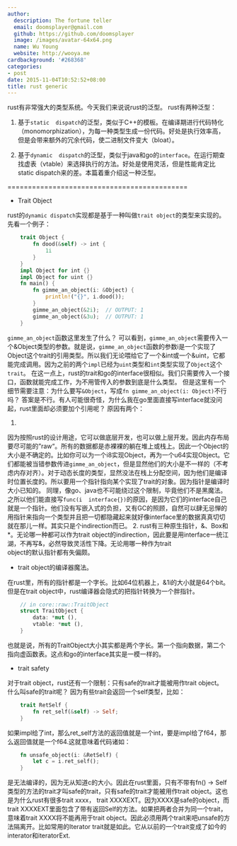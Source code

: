 ```yaml
---
author:
  description: The fortune teller
  email: doomsplayer@gmail.com
  github: https://github.com/doomsplayer
  image: /images/avatar-64x64.png
  name: Wu Young
  website: http://wooya.me
cardbackground: '#268368'
categories:
- post
date: 2015-11-04T10:52:52+08:00
title: rust generic
---
```


rust有非常强大的类型系统。今天我们来说说rust的泛型。
rust有两种泛型：

1. 基于`static 
dispatch`的泛型，类似于C++的模板。在编译期进行代码特化（monomorphization），为每一种类型生成一份代码。好处是执行效率高，但是会带来额外的冗余代码，使二进制文件变大（bloat）。

2. 基于`dynamic 
dispatch`的泛型，类似于java和go的`interface`。在运行期查找虚表（vtable）来选择执行的方法。好处是使用灵活，但是性能肯定比static 
dispatch来的差。本篇着重介绍这一种泛型。
<!--more-->
============================================
* Trait Object

 rust的`dynamic dispatch`实现都是基于一种叫做`trait object`的类型来实现的。先看一个例子：

```rust
    trait Object {
        fn dood(&self) -> int {
            1i
        }
    }
    impl Object for int {}
    impl Object for uint {}
    fn main() {
        fn gimme_an_object(i: &Object) {
            println!("{}", i.dood());
        }
        gimme_an_object(&2i);  // OUTPUT: 1
        gimme_an_object(&3u);  // OUTPUT: 1
    }
```

`gimme_an_object`函数这里发生了什么？
可以看到，`gimme_an_object`需要传入一个&Object类型的参数。就是说，`gimme_an_object`函数的参数i是一个实现了Object这个trait的引用类型。所以我们无论喂给它了一个&int或一个&uint，它都能完成调用。因为之前的两个`impl`已经为`uint`类型和`int`类型实现了`Object`这个`trait`。
在这一点上，rust的trait和go的interface很相似。我们只需要传入一个接口，函数就能完成工作，为不用管传入的参数到底是什么类型。
但是这里有一个细节需要注意：为什么要写`&Object`，写成`fn gimme_an_object(i: Object)`不行吗？
答案是不行。有人可能很奇怪，为什么我在go里面直接写interface就没问起，rust里面却必须要加个引用呢？
原因有两个：

1. 
因为按照rust的设计用途，它可以做底层开发，也可以做上层开发。因此内存布局要尽可能的”raw“。所有的数据都是赤裸裸的躺在堆上或栈上。因此一个Object的大小是不确定的。比如你可以为一个i8实现Object，再为一个u64实现Object。它们都能被当错参数传进`gimme_an_object`，但是显然他们的大小是不一样的（不考虑内存对齐）。对于动态长度的类型，显然没法在栈上分配空间，因为他们是编译时位置长度的。所以要用一个指针指向某个实现了trait的对象。因为指针是编译时大小已知的。
同理，像go、java也不可能绕过这个限制，毕竟他们不是黑魔法。之所以他们能直接写`func(i 
interface{})`的原因，是因为它们的interface自己就是一个指针。他们没有写嵌入式的负担，又有GC的照顾，自然可以肆无忌惮的用指针来指向一个类型并且把一切都隐藏起来就好像interface里的数据真真切切就在那儿一样。其实只是个indirection而已。
2. rust有三种原生指针，&、Box和*。无论哪一种都可以作为trait 
object的indirection，因此要是用interface一统江湖，不再写&，必然导致灵活性下降。无论用哪一种作为trait  
object的默认指针都有失偏颇。

* trait object的编译器魔法。

在rust里，所有的指针都是一个字长。比如64位机器上，&1i的大小就是64个bit。
但是在trait object中，rust编译器会隐式的把指针转换为一个胖指针。

```rust
    // in core::raw::TraitObject
    struct TraitObject {
        data: *mut (),
        vtable: *mut (),
    }
```

也就是说，所有的TraitObject大小其实都是两个字长。第一个指向数据，第二个指向虚函数表。这点和go的interface其实是一模一样的。

* trait safety

对于trait object，rust还有一个限制：只有safe的trait才能被用作trait object。
什么叫safe的trait呢？
因为有些trait会返回一个self类型，比如：

```rust
    trait RetSelf {
        fn ret_self(&self) -> Self;
    }
```

如果impl给了int，那么ret_self方法的返回值就是一个int，要是impl给了f64，那么返回值就是一个f64.这就意味着代码诸如：

```rust
    fn unsafe_object(i: &RetSelf) {
        let c = i.ret_self();
    }
```

是无法编译的，因为无从知道c的大小。因此在rust里面，只有不带有fn() -> 
Self类型的方法的trait才叫safe的trait，只有safe的trait才能被用作trait object。这也是为什么rust有很多trait xxxx， 
trait XXXXEXT。因为XXXX是safe的object，而trait 
XXXXEXT里面包含了带有返回Self的方法。如果把两者合并为同一个trait，意味着trait XXXX将不能再用于trait 
object。因此必须用两个trait来吧unsafe的方法隔离开。比如常用的Iterator 
trait就是如此。它从以前的一个trait变成了如今的interator和iteratorExt.
